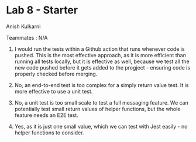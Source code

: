 # Lab 8 - Starter

Anish Kulkarni

Teammates : N/A

1. I would run the tests within a Github action that runs whenever code is pushed. This is the most effective approach, as it is more efficient than running all tests locally, but it is effective as well, because we test all the new code pushed before it gets added to the progject - ensuring code is properly checked before merging.


2. No, an end-to-end test is too complex for a simply return value test. It is more effective to use a unit test. 


3. No, a unit test is too small scale to test a full messaging feature. We can potentially test small return values of helper functions, but the whole feature needs an E2E test. 


4. Yes, as it is just one small value, which we can test with Jest easily - no helper functions to consider. 